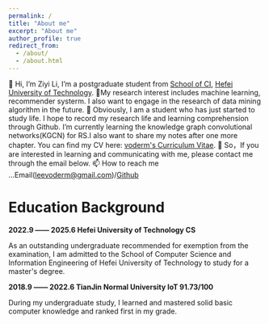 ```yaml
---
permalink: /
title: "About me"
excerpt: "About me"
author_profile: true
redirect_from: 
  - /about/
  - /about.html
---
```

👋 Hi, I’m Ziyi Li, I’m a postgraduate student from [School of CI](http://ci.hfut.edu.cn/), [Hefei University of Technology](http://www.hfut.edu.cn/).
👀My research interest includes machine learning, recommender systerm. I also want to engage in the research of data mining algorithm in the future.
🌱 Obviously, I am a student who has just started to study life. I hope to record my research life and learning comprehension through Github.
I’m currently learning the knowledge graph convolutional networks(KGCN) for RS.I also want to share my notes after one more chapter.
You can find my CV here: [voderm's Curriculum Vitae](../assets/Curriculum_Vitae.pdf).
💞️ So，If you are interested in learning and communicating with me, please contact me through the email below.
📫 How to reach me ...Email(leevoderm@gmail.com)/[Github](https://github.com/voderm)


Education Background
======

**2022.9 —— 2025.6 Hefei University of Technology   CS**

As an outstanding undergraduate recommended for exemption from the examination, I am admitted to the School of Computer Science and Information Engineering of Hefei University of Technology to study for a master's degree.

**2018.9 —— 2022.6 TianJin Normal University   IoT   91.73/100**

During my undergraduate study, I learned and mastered solid basic computer knowledge and ranked first in my grade.


